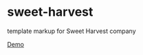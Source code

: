 # sweet-harvest
template markup for Sweet Harvest company

[Demo](https://valerianlukashyk.github.io/sweet-harvest/)